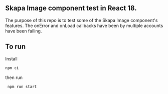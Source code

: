 ## Skapa Image component test in React 18.
The purpose of this repo is to test some of the Skapa Image component's features. The onError and onLoad callbacks have been by multiple accounts have been failing. 

## To run

Install
```sh
npm ci
```

then run
```sh
 npm run start
 ```